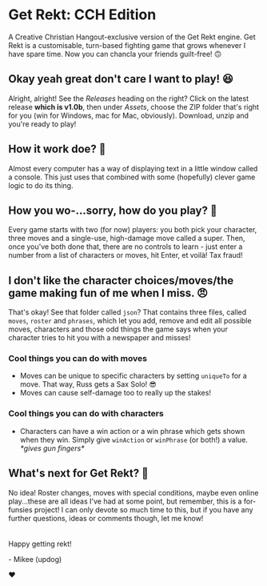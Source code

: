 # Get Rekt: CCH Edition
A Creative Christian Hangout-exclusive version of the Get Rekt engine.
Get Rekt is a customisable, turn-based fighting game that grows whenever I have spare time. Now you can chancla your friends guilt-free! 🙃

## Okay yeah great don't care I want to play! 😆
Alright, alright!
See the _Releases_ heading on the right? Click on the latest release **which is v1.0b**, then under _Assets_, choose the ZIP folder that's right for you (win for Windows, mac for Mac, obviously). Download, unzip and you're ready to play!

## How it work doe? 🤔
Almost every computer has a way of displaying text in a little window called a console. This just uses that combined with some (hopefully) clever game logic to do its thing.

## How you wo-...sorry, how do you play? 🤨
Every game starts with two (for now) players: you both pick your character, three moves and a single-use, high-damage move called a super.
Then, once you've both done that, there are no controls to learn - just enter a number from a list of characters or moves, hit Enter, et voilà! Tax fraud!

## I don't like the character choices/moves/the game making fun of me when I miss. 😠
That's okay! See that folder called `json`? That contains three files, called `moves`, `roster` and `phrases`, which let you add, remove and edit all possible moves, characters and those odd things the game says when your character tries to hit you with a newspaper and misses!

### Cool things you can do with moves
- Moves can be unique to specific characters by setting `uniqueTo` for a move. That way, Russ gets a Sax Solo! 😎
- Moves can cause self-damage too to really up the stakes!

### Cool things you can do with characters
- Characters can have a win action or a win phrase which gets shown when they win. Simply give `winAction` or `winPhrase` (or both!) a value. _\*gives gun fingers\*_

## What's next for Get Rekt? 🤩
No idea! Roster changes, moves with special conditions, maybe even online play...these are all ideas I've had at some point, but remember, this is a for-funsies project! I can only devote so much time to this, but if you have any further questions, ideas or comments though, let me know!
\
\
\
Happy getting rekt!

\- Mikee (updog)

❤️